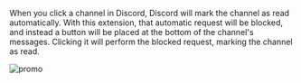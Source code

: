 When you click a channel in Discord, Discord will mark the channel as read automatically. With this extension, that automatic request will be blocked, and instead a button will be placed at the bottom of the channel's messages. Clicking it will perform the blocked request, marking the channel as read.

![promo](https://github.com/user-attachments/assets/0d6222d2-63f7-40c9-af3e-6cdadc2fc7fb)
